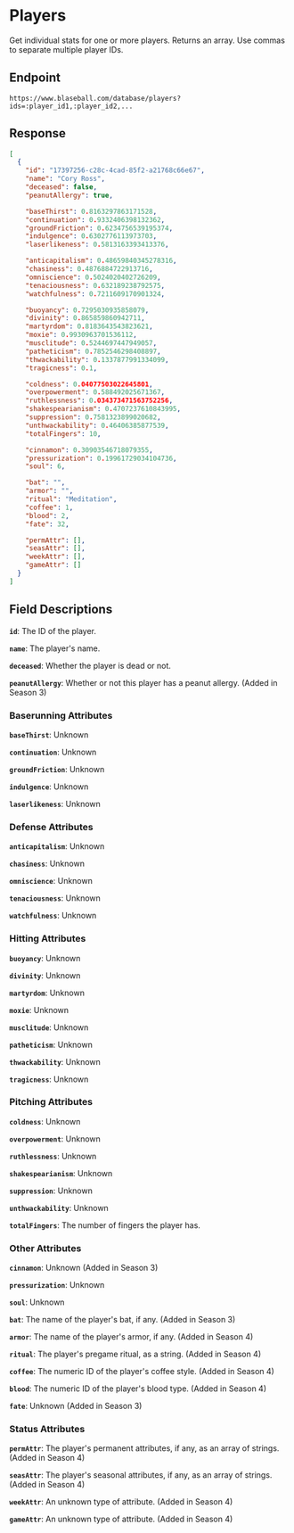 # Players 

Get individual stats for one or more players. Returns an array. Use commas to separate multiple player IDs.

## Endpoint

`https://www.blaseball.com/database/players?ids=:player_id1,:player_id2,...`

## Response

```json
[
  {
    "id": "17397256-c28c-4cad-85f2-a21768c66e67",
    "name": "Cory Ross",
    "deceased": false,
    "peanutAllergy": true,

    "baseThirst": 0.8163297863171528,
    "continuation": 0.9332406398132362,
    "groundFriction": 0.6234756539195374,
    "indulgence": 0.6302776113973703,
    "laserlikeness": 0.5813163393413376,

    "anticapitalism": 0.48659840345278316,
    "chasiness": 0.4876884722913716,
    "omniscience": 0.5024020402726209,
    "tenaciousness": 0.632189238792575,
    "watchfulness": 0.7211609170901324,

    "buoyancy": 0.7295030935858079,
    "divinity": 0.865859860942711,
    "martyrdom": 0.8183643543823621,
    "moxie": 0.9930963701536112,
    "musclitude": 0.5244697447949057,
    "patheticism": 0.7852546298408897,
    "thwackability": 0.1337877991334099,
    "tragicness": 0.1,

    "coldness": 0.04077503022645801,
    "overpowerment": 0.588492025671367,
    "ruthlessness": 0.034373471563752256,
    "shakespearianism": 0.4707237610843995,
    "suppression": 0.7581323899020682,
    "unthwackability": 0.46406385877539,
    "totalFingers": 10,

    "cinnamon": 0.30903546718079355,
    "pressurization": 0.19961729034104736,
    "soul": 6,

    "bat": "",
    "armor": "",
    "ritual": "Meditation",
    "coffee": 1,
    "blood": 2,
    "fate": 32,

    "permAttr": [],
    "seasAttr": [],
    "weekAttr": [],
    "gameAttr": []
  }
]
```

## Field Descriptions

**`id`**: The ID of the player.

**`name`**: The player's name.

**`deceased`**: Whether the player is dead or not.

**`peanutAllergy`**: Whether or not this player has a peanut allergy. (Added in Season 3)

### Baserunning Attributes

**`baseThirst`**: Unknown

**`continuation`**: Unknown

**`groundFriction`**: Unknown

**`indulgence`**: Unknown

**`laserlikeness`**: Unknown

### Defense Attributes

**`anticapitalism`**: Unknown

**`chasiness`**: Unknown

**`omniscience`**: Unknown

**`tenaciousness`**: Unknown

**`watchfulness`**: Unknown

### Hitting Attributes

**`buoyancy`**: Unknown

**`divinity`**: Unknown

**`martyrdom`**: Unknown

**`moxie`**: Unknown

**`musclitude`**: Unknown

**`patheticism`**: Unknown

**`thwackability`**: Unknown

**`tragicness`**: Unknown

### Pitching Attributes

**`coldness`**: Unknown

**`overpowerment`**: Unknown

**`ruthlessness`**: Unknown

**`shakespearianism`**: Unknown

**`suppression`**: Unknown

**`unthwackability`**: Unknown

**`totalFingers`**: The number of fingers the player has.

### Other Attributes

**`cinnamon`**: Unknown (Added in Season 3)

**`pressurization`**: Unknown

**`soul`**: Unknown

**`bat`**: The name of the player's bat, if any. (Added in Season 3)

**`armor`**: The name of the player's armor, if any. (Added in Season 4)

**`ritual`**: The player's pregame ritual, as a string. (Added in Season 4)

**`coffee`**: The numeric ID of the player's coffee style. (Added in Season 4)

**`blood`**: The numeric ID of the player's blood type. (Added in Season 4)

**`fate`**: Unknown (Added in Season 3)

### Status Attributes

**`permAttr`**: The player's permanent attributes, if any, as an array of strings. (Added in Season 4)

**`seasAttr`**: The player's seasonal attributes, if any, as an array of strings. (Added in Season 4)

**`weekAttr`**: An unknown type of attribute. (Added in Season 4)

**`gameAttr`**: An unknown type of attribute. (Added in Season 4)
